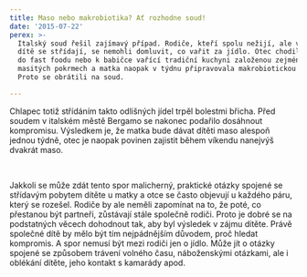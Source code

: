 ```yaml
---
title: Maso nebo makrobiotika? Ať rozhodne soud!
date: '2015-07-22'
perex: >-
  Italský soud řešil zajímavý případ. Rodiče, kteří spolu nežijí, ale v péči o
  dítě se střídají, se nemohli domluvit, co vařit za jídlo. Otec chodil se synem
  do fast foodu nebo k babičce vařící tradiční kuchyni založenou zejména na
  masitých pokrmech a matka naopak v týdnu připravovala makrobiotickou stravu.
  Proto se obrátili na soud.

---
```



<p class="MsoNormal">Chlapec
totiž střídáním takto odlišných jídel trpěl bolestmi břicha. Před soudem v&nbsp;italském
městě Bergamo se nakonec podařilo dosáhnout kompromisu. Výsledkem je, že matka bude
dávat dítěti maso alespoň jednou týdně, otec je naopak povinen zajistit během
víkendu nanejvýš dvakrát maso. </p>
<p class="MsoNormal">&nbsp;</p>
<p class="MsoNormal">Jakkoli
se může zdát tento spor malicherný, praktické otázky spojené se střídavým
pobytem dítěte u matky a otce se často objevují u každého páru, který se
rozešel. Rodiče by ale neměli zapomínat na to, že poté, co přestanou být
partneři, zůstávají stále společně rodiči. Proto je dobré se na podstatných
věcech dohodnout tak, aby byl výsledek v&nbsp;zájmu dítěte. Právě společné dítě
by mělo být tím nejpádnějším důvodem, proč hledat kompromis. A spor nemusí být
mezi rodiči jen o jídlo. Může jít o otázky spojené se způsobem trávení volného
času, náboženskými otázkami, ale i oblékání dítěte, jeho kontakt
s&nbsp;kamarády apod. </p>

